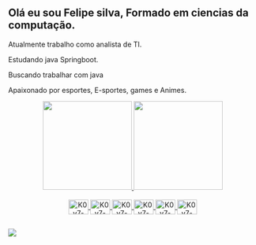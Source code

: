 ## Olá eu sou Felipe silva, Formado em ciencias da computação.

Atualmente trabalho como analista de TI.

Estudando java Springboot.

Buscando trabalhar com java 

Apaixonado por esportes, E-sportes, games e Animes.

<div align="center">
  <a href="https://github.com/K0v7">
  <img height="180em" src="https://github-readme-stats.vercel.app/api?username=K0v7&show_icons=true&theme=dark&include_all_commits=true&count_private=true"/>
  <img height="180em" src="https://github-readme-stats.vercel.app/api/top-langs/?username=K0v7&layout=compact&langs_count=7&theme=dark"/>
</div>
  
<div style="display: inline_block" align="center"> <br>
  <img align="center" alt="K0v7-Java" height="30" width="40" src="https://cdn.jsdelivr.net/gh/devicons/devicon/icons/java/java-original-wordmark.svg">
  <img align="center" alt="K0v7-Java" height="30" width="40" src="https://cdn.jsdelivr.net/gh/devicons/devicon/icons/javascript/javascript-original.svg">
  <img align="center" alt="K0v7-Java" height="30" width="40" src="https://cdn.jsdelivr.net/gh/devicons/devicon/icons/python/python-original-wordmark.svg">
  <img align="center" alt="K0v7-Java" height="30" width="40" src="https://cdn.jsdelivr.net/gh/devicons/devicon/icons/c/c-original.svg">
  <img align="center" alt="K0v7-Java" height="30" width="40" src="https://cdn.jsdelivr.net/gh/devicons/devicon/icons/csharp/csharp-original.svg">
  <img align="center" alt="K0v7-Java" height="30" width="40" src="https://cdn.jsdelivr.net/gh/devicons/devicon/icons/oracle/oracle-original.svg">
  
  
</div>
  
  ##
 
<div> 
 
  <a href="https://www.linkedin.com/in/K0v7" target="_blank"><img src="https://img.shields.io/badge/-LinkedIn-%230077B5?style=for-the-badge&logo=linkedin&logoColor=white" target="_blank"></a> 
 
 
</div>
